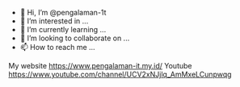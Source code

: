 - 👋 Hi, I’m @pengalaman-1t
- 👀 I’m interested in ...
- 🌱 I’m currently learning ...
- 💞️ I’m looking to collaborate on ...
- 📫 How to reach me ...

<!---
pengalaman-1t/pengalaman-1t is a ✨ special ✨ repository because its `README.md` (this file) appears on your GitHub profile.
You can click the Preview link to take a look at your changes.
--->
My website https://www.pengalaman-it.my.id/
Youtube https://www.youtube.com/channel/UCV2xNJjlq_AmMxeLCunpwqg
